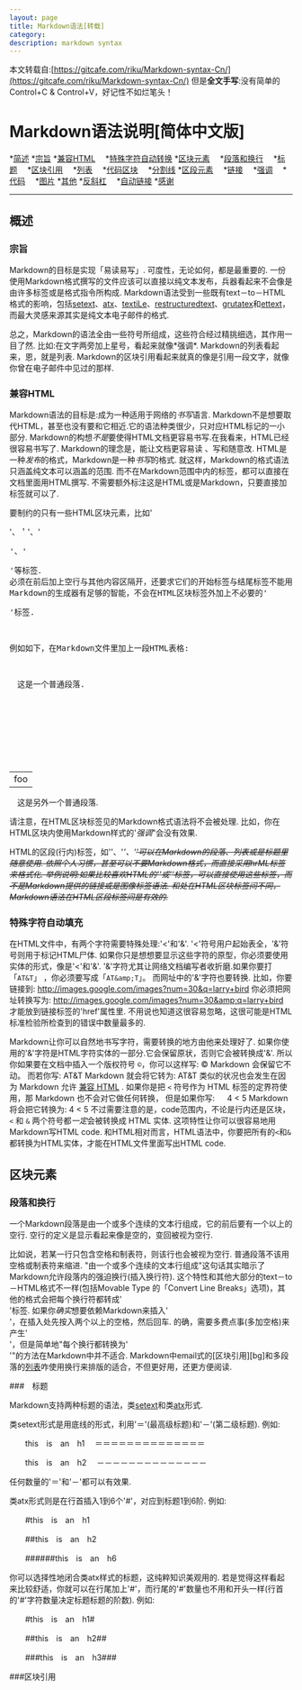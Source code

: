 ```yaml
---
layout: page
title: Markdown语法[转载]
category: 
description: markdown syntax
---
```


本文转载自:[https://gitcafe.com/riku/Markdown-syntax-Cn/](https://gitcafe.com/riku/Markdown-syntax-Cn/)
但是**全文手写**:没有简单的Control+C & Control+V，好记性不如烂笔头！

# Markdown语法说明[简体中文版]

*[简述](#overview)
 *[宗旨](#philosophy)
 *[兼容HTML](#html)
　*[特殊字符自动转换](#autoescape)
*[区块元素](#bLock)
　*[段落和换行](#p)
　*[标题](#header)
　*[区块引用](#bLockquote)
　*[列表](#List)
　*[代码区块](#precode)
　*[分割线](#hr)
*[区段元素](#span)
　*[链接](#link)
　*[强调](#eM)
　*[代码](#code)
　*[图片](#iMg)
*[其他](#Misc)
 *[反斜杠](#backsLash)
　*[自动链接](#autoLink)
*[感谢](#acknowLedgeMent)

***

## 概述

### 宗旨

Markdown的目标是实现「易读易写」.
可度性，无论如何，都是最重要的.
一份使用Markdown格式撰写的文件应该可以直接以纯文本发布，兵器看起来不会像是由许多标签或是格式指令所构成.
Markdown语法受到一些既有text－to－HTML格式的影响，包括[setext][1]、[atx][2]、[textiLe][3]、[restructuredtext][4]、[grutatex][5]和[ettext][6]，
而最大灵感来源其实是纯文本电子邮件的格式.

  [1]: http://docutils.sourceforge.net/mirror/setext.html
  [2]: http://www.aaronsw.com/2002/atx/
  [3]: http://textism.com/tools/textile/
  [4]: http://docutils.sourceforge.net/rst.html
  [5]: http://www.triptico.com/software/grutatxt.html
  [6]: http://ettext.taint.org/doc/

总之，Markdown的语法全由一些符号所组成，这些符合经过精挑细选，其作用一目了然.
比如:在文字两旁加上星号，看起来就像\*强调\*.
Markdown的列表看起来，恩，就是列表.
Markdown的区块引用看起来就真的像是引用一段文字，就像你曾在电子邮件中见过的那样.

### 兼容HTML

Markdown语法的目标是:成为一种适用于网络的*书写*语言.
Markdown不是想要取代HTML，甚至也没有要和它相近.它的语法种类很少，只对应HTML标记的一小部分.
Markdown的构想*不是*要使得HTML文档更容易书写.在我看来，HTML已经很容易书写了.
Markdown的理念是，能让文档更容易读 、写和随意改.
HTML是一种*发布*的格式，Markdown是一种*书写*的格式.
就这样，Markdown的格式语法只涵盖纯文本可以涵盖的范围.
而不在Markdown范围中内的标签，都可以直接在文档里面用HTML撰写.
不需要额外标注这是HTML或是Markdown，只要直接加标签就可以了.

要制约的只有一些HTML区块元素，比如'<div>'、＇<table>'、'<pre>'、'<p>'等标签．
必须在前后加上空行与其他内容区隔开，还要求它们的开始标签与结尾标签不能用制表符或空格符来缩进.
Markdown的生成器有足够的智能，不会在HTML区块标签外加上不必要的'<p>'标签.

例如如下，在Markdown文件里加上一段HTML表格:

　这是一个普通段落.

　　<table>
　　　　<tr>
　　　　　　<td>foo</td>
　　　　</tr>
　　<table>

　这是另外一个普通段落.

请注意，在HTML区块标签见的Markdown格式语法将不会被处理.
比如，你在HTML区块内使用Markdown样式的'*强调*"会没有效果.

HTML的区段(行内)标签，如'<span>'、'<cite>'、'<deL>'可以在Markdown的段落、列表或是标题里随意使用.
依照个人习惯，甚至可以不要Markdown格式，而直接采用hrML标签来格式化.
举例说明:如果比较喜欢HTML的'<a>'或'<iMg>'标签，可以直接使用这些标签，而不是Markdown提供的链接或是图像标签语法.
和处在HTML区块标签间不同，Markdown语法在HTML区段标签间是有效的.

### 特殊字符自动填充

在HTML文件中，有两个字符需要特殊处理:'<'和'&'.
'<'符号用户起始表全，'&'符号则用于标记HTML尸体.
如果你只是想想要显示这些字符的原型，你必须要使用实体的形式，像是'&lt;'和'&amp;'.
'&'字符尤其让网络文档编写者收折磨.如果你要打「`AT&T`」 ，你必须要写成「`AT&amp;T`」。
而网址中的'&'字符也要转换.
比如，你要链接到:    http://images.google.com/images?num=30&q=larry+bird
你必须把网址转换写为:    http://images.google.com/images?num=30&amp;q=larry+bird
才能放到链接标签的'href'属性里.
不用说也知道这很容易忽略，这很可能是HTML标准检验所检查到的错误中数量最多的.

Markdown让你可以自然地书写字符，需要转换的地方由他来处理好了.
如果你使用的'&'字符是HTML字符实体的一部分.它会保留原状，否则它会被转换成'&amp;'.
所以你如果要在文档中插入一个版权符号 `©`，你可以这样写:
    &copy;
Markdown 会保留它不动。
而若你写:
    AT&T
Markdown 就会将它转为:
    AT&amp;T
类似的状况也会发生在因为 Markdown 允许 [兼容 HTML](#html) .
如果你是把 `<` 符号作为 HTML 标签的定界符使用，那 Markdown 也不会对它做任何转换，
但是如果你写:
　 4 < 5
Markdown 将会把它转换为:
     4 &lt; 5
不过需要注意的是，code范围内，不论是行内还是区块， `<` 和 `&` 两个符号都*一定*会被转换成 HTML 实体.
这项特性让你可以很容易地用Markdown写HTML code.
和HTML相对而言，HTML语法中，你要把所有的`<`和`&`都转换为HTML实体，才能在HTML文件里面写出HTML code.

## 区块元素

### 段落和换行

一个Markdown段落是由一个或多个连续的文本行组成，它的前后要有一个以上的空行.
空行的定义是显示看起来像是空的，变回被视为空行.

比如说，若某一行只包含空格和制表符，则该行也会被视为空行.
普通段落不该用空格或制表符来缩进.
"由一个或多个连续的文本行组成"这句话其实暗示了Markdown允许段落内的强迫换行(插入换行符).
这个特性和其他大部分的text－to－HTML格式不一样(包括Movable Type 的「Convert Line Breaks」选项)，其他的格式会把每个换行符都转成'<br/>'标签.
如果你*确实*想要依赖Markdown来插入'<br/>'，在插入处先按入两个以上的空格，然后回车.
的确，需要多费点事(多加空格)来产生'<br/>'，但是简单地"每个换行都转换为'<br/>'"的方法在Markdown中并不适合.
Markdown中email式的[区块引用][bg]和多段落的[列表][l]咋使用换行来排版的适合，不但更好用，还更方便阅读.

  [bq]: #blockquote
  [l]:  #list
  
###　标题
  
Markdown支持两种标题的语法，类[setext][1]和类[atx][2]形式.
  
类setext形式是用底线的形式，利用'＝'(最高级标题)和'－'(第二级标题).
例如:
  
　　this　is　an　h1
　＝＝＝＝＝＝＝＝＝＝＝＝＝＝

　　this　is　an　h2
　－－－－－－－－－－－－－－

任何数量的'＝'和'－'都可以有效果.

类atx形式则是在行首插入1到6个'#'，对应到标题1到6阶.
例如:

　　#this　is　an　h1

　　##this　is　an　h2

　　######this　is　an　h6
 
你可以选择性地闭合类atx样式的标题，这纯粹知识美观用的.
若是觉得这样看起来比较舒适，你就可以在行尾加上'#'，而行尾的'#'数量也不用和开头一样(行首的'#'字符数量决定标题标题的阶数).
例如:
 
　　#this　is　an　h1#
 
　　##this　is　an　h2##
   
　　###this　is　an　h3###
   
###区块引用
